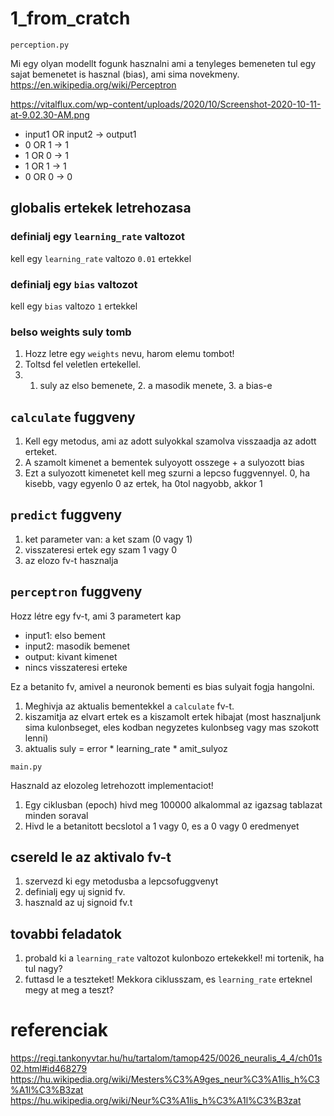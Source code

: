 # 1_from_cratch

`perception.py`

Mi egy olyan modellt fogunk hasznalni ami a tenyleges
bemeneten tul egy sajat bemenetet is hasznal (bias), ami sima
novekmeny.
https://en.wikipedia.org/wiki/Perceptron

https://vitalflux.com/wp-content/uploads/2020/10/Screenshot-2020-10-11-at-9.02.30-AM.png

* input1 OR input2 -> output1
* 0 OR 1 -> 1
* 1 OR 0 -> 1
* 1 OR 1 -> 1
* 0 OR 0 -> 0

## globalis ertekek letrehozasa

### definialj egy `learning_rate` valtozot
kell egy `learning_rate` valtozo `0.01` ertekkel

### definialj egy `bias` valtozot
kell egy `bias` valtozo `1` ertekkel

### belso weights suly tomb 
1. Hozz letre egy `weights` nevu, harom elemu tombot!
2. Toltsd fel veletlen ertekellel.
3. 1. suly az elso bemenete, 2. a masodik menete, 3. a bias-e

## `calculate` fuggveny
1. Kell egy metodus, ami az adott sulyokkal szamolva visszaadja
az adott erteket.
2. A szamolt kimenet a bementek sulyoyott osszege + a sulyozott bias 
3. Ezt a sulyozott kimenetet kell meg szurni a lepcso fuggvennyel. 
   0, ha kisebb, vagy egyenlo 0 az ertek, ha 0tol nagyobb, akkor 1

## `predict` fuggveny
1. ket parameter van: a ket szam (0 vagy 1)
2. visszateresi ertek egy szam 1 vagy 0
3. az elozo fv-t hasznalja

## `perceptron` fuggveny
Hozz létre egy fv-t, ami 3 parametert kap
* input1: elso bement
* input2: masodik bemenet
* output: kivant kimenet
* nincs visszateresi erteke

Ez a betanito fv, amivel a neuronok bementi es bias sulyait fogja hangolni.
1. Meghivja az aktualis bementekkel a `calculate` fv-t.
2. kiszamitja az elvart ertek es a kiszamolt ertek hibajat 
   (most hasznaljunk sima kulonbseget, eles kodban negyzetes kulonbseg vagy mas szokott lenni)
3. aktualis suly = error * learning_rate * amit_sulyoz


`main.py`

Hasznald az elozoleg letrehozott implementaciot!
1. Egy ciklusban (epoch) hivd meg 100000 alkalommal az igazsag tablazat minden soraval
2. Hivd le a betanitott becslotol a 1 vagy 0, es a 0 vagy 0 eredmenyet

## csereld le az aktivalo fv-t
1. szervezd ki egy metodusba a lepcsofuggvenyt
2. definialj egy uj signid fv.
3. hasznald az uj signoid fv.t

## tovabbi feladatok
1. probald ki a `learning_rate` valtozot kulonbozo ertekekkel! mi tortenik, ha tul nagy?
2. futtasd le a teszteket! Mekkora ciklusszam, es `learning_rate` erteknel megy at meg a teszt?

# referenciak
https://regi.tankonyvtar.hu/hu/tartalom/tamop425/0026_neuralis_4_4/ch01s02.html#id468279
https://hu.wikipedia.org/wiki/Mesters%C3%A9ges_neur%C3%A1lis_h%C3%A1l%C3%B3zat
https://hu.wikipedia.org/wiki/Neur%C3%A1lis_h%C3%A1l%C3%B3zat